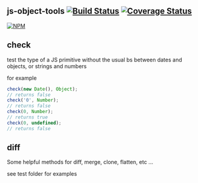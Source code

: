 ## js-object-tools [![Build Status](https://secure.travis-ci.org/structuresound/js-object-tools.png?branch=master)](http://travis-ci.org/structuresound/js-object-tools) [![Coverage Status](https://coveralls.io/repos/github/structuresound/js-object-tools/badge.svg?branch=master)](https://coveralls.io/github/structuresound/js-object-tools?branch=master)
[![NPM](https://nodei.co/npm/js-object-tools.png?downloads=true)](https://nodei.co/npm/js-object-tools/)

## check

test the type of a JS primitive without the usual bs between dates and objects, or strings and numbers

for example

```js
check(new Date(), Object);
// returns false
check('0', Number);
// returns false
check(0, Number);
// returns true
check(0, undefined);
// returns false
```

## diff

Some helpful methods for diff, merge, clone, flatten, etc ...

see test folder for examples

